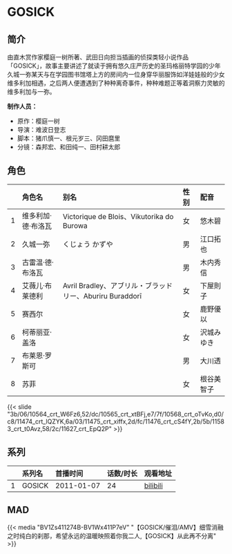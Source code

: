 # GOSICK


## 简介

由直木赏作家樱庭一树所著、武田日向担当插画的侦探类轻小说作品「GOSICK」，故事主要讲述了就读于拥有悠久庄严历史的圣玛格丽特学园的少年久城一弥某天与在学园图书馆塔上方的房间内一位身穿华丽服饰如洋娃娃般的少女维多利加相遇，之后两人便遭遇到了种种离奇事件，种种难题正等着洞察力灵敏的维多利加与一弥。

**制作人员：**
- 原作：樱庭一树
- 导演：难波日登志
- 脚本：猪爪慎一、根元岁三、冈田麿里
- 分镜：森邦宏、和田纯一、田村耕太郎

## 角色

|     |   角色名   |   别名  | 性别 |  配音  |
|:--- |:------  |:----      |:---  |:--   |
| 1 | 维多利加·德·布洛瓦 | Victorique de Blois、Vikutorika do Burowa | 女 | 悠木碧 |
| 2 | 久城一弥 | くじょう かずや | 男 | 江口拓也 |
| 3 | 古雷温·德·布洛瓦 |  | 男 | 木内秀信 |
| 4 | 艾薇儿·布莱德利 | Avril Bradley、アブリル・ブラッドリー、Aburiru Buraddorī | 女 | 下屋則子 |
| 5 | 赛西尔 |  | 女 | 鹿野優以 |
| 6 | 柯蒂丽亚·盖洛 |  | 女 | 沢城みゆき |
| 7 | 布莱恩·罗斯可 |  | 男 | 大川透 |
| 8 | 苏菲 |  | 女 | 根谷美智子 |

{{< slide "3b/06/10564_crt_W6Fz6,52/dc/10565_crt_xtBFj,e7/7f/10568_crt_oTvKo,d0/c8/11474_crt_lQZYK,6a/03/11475_crt_xiffx,2d/fc/11476_crt_cS4fY,2b/5b/11583_crt_t0Avz,58/2c/11627_crt_EpQ2P" >}}

## 系列

|     |   系列名   |   首播时间  | 话数/时长  | 观看地址 |
|:---  |:------    |:----      |:---       |:---  |
| 1 | GOSICK | 2011-01-07 | 24 | [bilibili](https://www.bilibili.com/bangumi/play/ep84449)  |


## MAD

{{< media  "BV1Zs411274B-BV1Wx411P7eV"
"【GOSICK/催泪/AMV】细雪消融之时纯白的刹那，希望永远的温暖映照着你我二人,【GOSICK】从此再不分离"  >}}
